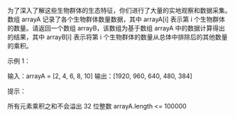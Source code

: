 为了深入了解这些生物群体的生态特征，你们进行了大量的实地观察和数据采集。数组 arrayA 记录了各个生物群体数量数据，其中 arrayA[i] 表示第 i 个生物群体的数量。请返回一个数组 arrayB，该数组为基于数组 arrayA 中的数据计算得出的结果，其中 arrayB[i] 表示将第 i 个生物群体的数量从总体中排除后的其他数量的乘积。

 

示例 1：

输入：arrayA = [2, 4, 6, 8, 10]
输出：[1920, 960, 640, 480, 384]
 

提示：

所有元素乘积之和不会溢出 32 位整数
arrayA.length <= 100000
